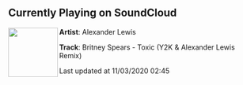 ## Currently Playing on SoundCloud

[<img align="left" width="100" src="https://i1.sndcdn.com/artworks-jsdw3r6QmgXBbG42-kxyMRQ-t50x50.jpg">](https://soundcloud.com/alexanderjlewis/toxicremix)

**Artist**: Alexander Lewis 

**Track**: Britney Spears - Toxic (Y2K & Alexander Lewis Remix)

Last updated at 11/03/2020 02:45
